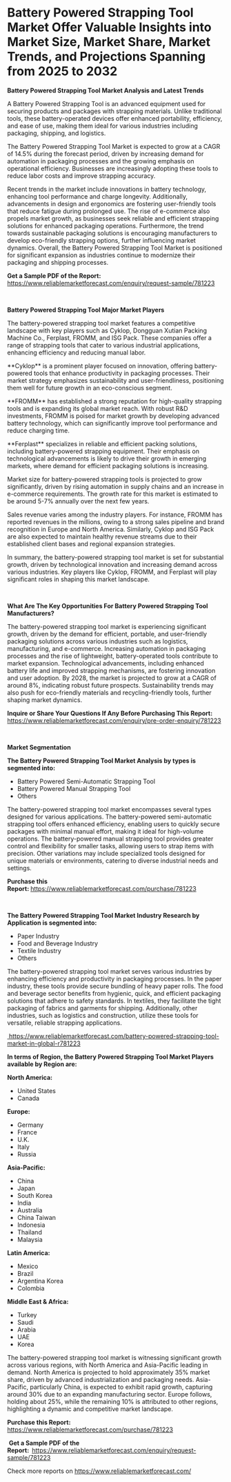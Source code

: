 <p><h1>Battery Powered Strapping Tool Market Offer Valuable Insights into Market Size, Market Share, Market Trends, and Projections Spanning from 2025 to 2032</h1></p><p><strong>Battery Powered Strapping Tool Market Analysis and Latest Trends</strong></p>
<p><p>A Battery Powered Strapping Tool is an advanced equipment used for securing products and packages with strapping materials. Unlike traditional tools, these battery-operated devices offer enhanced portability, efficiency, and ease of use, making them ideal for various industries including packaging, shipping, and logistics. </p><p>The Battery Powered Strapping Tool Market is expected to grow at a CAGR of 14.5% during the forecast period, driven by increasing demand for automation in packaging processes and the growing emphasis on operational efficiency. Businesses are increasingly adopting these tools to reduce labor costs and improve strapping accuracy. </p><p>Recent trends in the market include innovations in battery technology, enhancing tool performance and charge longevity. Additionally, advancements in design and ergonomics are fostering user-friendly tools that reduce fatigue during prolonged use. The rise of e-commerce also propels market growth, as businesses seek reliable and efficient strapping solutions for enhanced packaging operations. Furthermore, the trend towards sustainable packaging solutions is encouraging manufacturers to develop eco-friendly strapping options, further influencing market dynamics. Overall, the Battery Powered Strapping Tool Market is positioned for significant expansion as industries continue to modernize their packaging and shipping processes.</p></p>
<p><strong>Get a Sample PDF of the Report:&nbsp;</strong> <a href="https://www.reliablemarketforecast.com/enquiry/request-sample/781223?utm_campaign=2397&utm_medium=2&utm_source=Github&utm_content=ia&utm_term=26032025&utm_id=battery-powered-strapping-tool">https://www.reliablemarketforecast.com/enquiry/request-sample/781223</a></p>
<p>&nbsp;</p>
<p><strong>Battery Powered Strapping Tool Major Market Players</strong></p>
<p><p>The battery-powered strapping tool market features a competitive landscape with key players such as Cyklop, Dongguan Xutian Packing Machine Co., Ferplast, FROMM, and ISG Pack. These companies offer a range of strapping tools that cater to various industrial applications, enhancing efficiency and reducing manual labor.</p><p>**Cyklop** is a prominent player focused on innovation, offering battery-powered tools that enhance productivity in packaging processes. Their market strategy emphasizes sustainability and user-friendliness, positioning them well for future growth in an eco-conscious segment.</p><p>**FROMM** has established a strong reputation for high-quality strapping tools and is expanding its global market reach. With robust R&D investments, FROMM is poised for market growth by developing advanced battery technology, which can significantly improve tool performance and reduce charging time.</p><p>**Ferplast** specializes in reliable and efficient packing solutions, including battery-powered strapping equipment. Their emphasis on technological advancements is likely to drive their growth in emerging markets, where demand for efficient packaging solutions is increasing.</p><p>Market size for battery-powered strapping tools is projected to grow significantly, driven by rising automation in supply chains and an increase in e-commerce requirements. The growth rate for this market is estimated to be around 5-7% annually over the next few years.</p><p>Sales revenue varies among the industry players. For instance, FROMM has reported revenues in the millions, owing to a strong sales pipeline and brand recognition in Europe and North America. Similarly, Cyklop and ISG Pack are also expected to maintain healthy revenue streams due to their established client bases and regional expansion strategies.</p><p>In summary, the battery-powered strapping tool market is set for substantial growth, driven by technological innovation and increasing demand across various industries. Key players like Cyklop, FROMM, and Ferplast will play significant roles in shaping this market landscape.</p></p>
<p>&nbsp;</p>
<p><strong>What Are The Key Opportunities For Battery Powered Strapping Tool Manufacturers?</strong></p>
<p><p>The battery-powered strapping tool market is experiencing significant growth, driven by the demand for efficient, portable, and user-friendly packaging solutions across various industries such as logistics, manufacturing, and e-commerce. Increasing automation in packaging processes and the rise of lightweight, battery-operated tools contribute to market expansion. Technological advancements, including enhanced battery life and improved strapping mechanisms, are fostering innovation and user adoption. By 2028, the market is projected to grow at a CAGR of around 8%, indicating robust future prospects. Sustainability trends may also push for eco-friendly materials and recycling-friendly tools, further shaping market dynamics.</p></p>
<p><strong>Inquire or Share Your Questions If Any Before Purchasing This Report:</strong> <a href="https://www.reliablemarketforecast.com/enquiry/pre-order-enquiry/781223?utm_campaign=2397&utm_medium=2&utm_source=Github&utm_content=ia&utm_term=26032025&utm_id=battery-powered-strapping-tool">https://www.reliablemarketforecast.com/enquiry/pre-order-enquiry/781223</a></p>
<p>&nbsp;</p>
<p><strong>Market Segmentation</strong></p>
<p><strong>The Battery Powered Strapping Tool Market Analysis by types is segmented into:</strong></p>
<p><ul><li>Battery Powered Semi-Automatic Strapping Tool</li><li>Battery Powered Manual Strapping Tool</li><li>Others</li></ul></p>
<p><p>The battery-powered strapping tool market encompasses several types designed for various applications. The battery-powered semi-automatic strapping tool offers enhanced efficiency, enabling users to quickly secure packages with minimal manual effort, making it ideal for high-volume operations. The battery-powered manual strapping tool provides greater control and flexibility for smaller tasks, allowing users to strap items with precision. Other variations may include specialized tools designed for unique materials or environments, catering to diverse industrial needs and settings.</p></p>
<p><strong>Purchase this Report:&nbsp;</strong><a href="https://www.reliablemarketforecast.com/purchase/781223?utm_campaign=2397&utm_medium=2&utm_source=Github&utm_content=ia&utm_term=26032025&utm_id=battery-powered-strapping-tool">https://www.reliablemarketforecast.com/purchase/781223</a></p>
<p>&nbsp;</p>
<p><strong>The Battery Powered Strapping Tool Market Industry Research by Application is segmented into:</strong></p>
<p><ul><li>Paper Industry</li><li>Food and Beverage Industry</li><li>Textile Industry</li><li>Others</li></ul></p>
<p><p>The battery-powered strapping tool market serves various industries by enhancing efficiency and productivity in packaging processes. In the paper industry, these tools provide secure bundling of heavy paper rolls. The food and beverage sector benefits from hygienic, quick, and efficient packaging solutions that adhere to safety standards. In textiles, they facilitate the tight packaging of fabrics and garments for shipping. Additionally, other industries, such as logistics and construction, utilize these tools for versatile, reliable strapping applications.</p></p>
<p><a href="https://www.reliablemarketforecast.com/battery-powered-strapping-tool-market-in-global-r781223?utm_campaign=2397&utm_medium=2&utm_source=Github&utm_content=ia&utm_term=26032025&utm_id=battery-powered-strapping-tool">&nbsp;https://www.reliablemarketforecast.com/battery-powered-strapping-tool-market-in-global-r781223</a></p>
<p><strong>In terms of Region, the Battery Powered Strapping Tool Market Players available by Region are:</strong></p>
<p>
    <p> <strong> North America: </strong>
        <ul>
            <li>United States</li>
            <li>Canada</li>
        </ul>
        </p> 
    <p> <strong> Europe: </strong>
        <ul>
            <li>Germany</li>
            <li>France</li>
            <li>U.K.</li>
            <li>Italy</li>
            <li>Russia</li>
        </ul>
        </p> 
    <p> <strong> Asia-Pacific: </strong>
        <ul>
            <li>China</li>
            <li>Japan</li>
            <li>South Korea</li>
            <li>India</li>
            <li>Australia</li>
            <li>China Taiwan</li>
            <li>Indonesia</li>
            <li>Thailand</li>
            <li>Malaysia</li>
        </ul>
        </p> 
    <p> <strong> Latin America: </strong>
        <ul>
            <li>Mexico</li>
            <li>Brazil</li>
            <li>Argentina Korea</li>
            <li>Colombia</li>
        </ul>
        </p> 
    <p> <strong> Middle East & Africa: </strong>
        <ul>
            <li>Turkey</li>
            <li>Saudi</li>
            <li>Arabia</li>
            <li>UAE</li>
            <li>Korea</li>
        </ul>
    </p>
    </p>
<p><p>The battery-powered strapping tool market is witnessing significant growth across various regions, with North America and Asia-Pacific leading in demand. North America is projected to hold approximately 35% market share, driven by advanced industrialization and packaging needs. Asia-Pacific, particularly China, is expected to exhibit rapid growth, capturing around 30% due to an expanding manufacturing sector. Europe follows, holding about 25%, while the remaining 10% is attributed to other regions, highlighting a dynamic and competitive market landscape.</p></p>
<p><strong>Purchase this Report: </strong><a href="https://www.reliablemarketforecast.com/purchase/781223?utm_campaign=2397&utm_medium=2&utm_source=Github&utm_content=ia&utm_term=26032025&utm_id=battery-powered-strapping-tool">https://www.reliablemarketforecast.com/purchase/781223</a></p>
<p>&nbsp;<strong>Get a Sample PDF of the Report:&nbsp;&nbsp;</strong><a href="https://www.reliablemarketforecast.com/enquiry/request-sample/781223?utm_campaign=2397&utm_medium=2&utm_source=Github&utm_content=ia&utm_term=26032025&utm_id=battery-powered-strapping-tool">https://www.reliablemarketforecast.com/enquiry/request-sample/781223</a></p>
<p><strong></strong></p>
<p>Check more reports on <a href="https://www.reliablemarketforecast.com/?utm_campaign=2397&utm_medium=2&utm_source=Github&utm_content=ia&utm_term=26032025&utm_id=battery-powered-strapping-tool">https://www.reliablemarketforecast.com/</a></p>